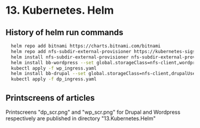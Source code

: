 # 13. Kubernetes. Helm

## History of helm run commands

```bash
  helm repo add bitnami https://charts.bitnami.com/bitnami
  helm repo add nfs-subdir-external-provisioner https://kubernetes-sigs.github.io/nfs-subdir-external-provisioner
  helm install nfs-subdir-external-provisioner nfs-subdir-external-provisioner/nfs-subdir-external-provisioner --set nfs.server=192.168.37.105 --set nfs.path=/mnt/IT-Academy/nfs-data/sa2-20-22/bb8312/
  helm install bb-wordpress --set global.storageClass=nfs-client,wordpressUsername=admin,wordpressPassword=admin1234 bitnami/wordpress
  kubectl apply -f wp_ingress.yaml
  helm install bb-drupal --set global.storageClass=nfs-client,drupalUsername=admin,drupalPassword=admin1234 bitnami/drupal
  kubectl apply -f dp_ingress.yaml
```

## Printscreens of articles

Printscreens "dp_scr.png" and "wp_scr.png" for Drupal and Wordpress respectively are published in directory "13.Kubernetes.Helm"
